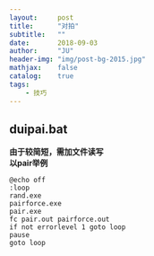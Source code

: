 ```yaml
---
layout:     post
title:      "对拍"
subtitle:   ""
date:       2018-09-03
author:     "JU"
header-img: "img/post-bg-2015.jpg"
mathjax:    false
catalog:    true
tags:
    - 技巧
---
```

## duipai.bat
**由于较简短，需加文件读写**  
**以pair举例**

    @echo off
    :loop
    rand.exe
    pairforce.exe
    pair.exe
    fc pair.out pairforce.out
    if not errorlevel 1 goto loop
    pause
    goto loop
